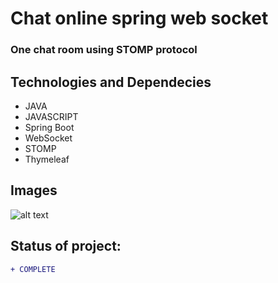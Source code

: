# Chat online spring web socket
### One chat room using STOMP protocol

## Technologies and Dependecies

* JAVA
* JAVASCRIPT
* Spring Boot 
* WebSocket
* STOMP
* Thymeleaf

## Images 
![alt text](https://i.imgur.com/WCC228l.png)

## Status of project: 
```diff 
+ COMPLETE
```
